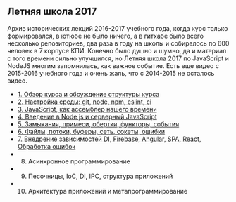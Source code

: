 ## Летняя школа 2017

Архив исторических лекций 2016-2017 учебного года, когда курс только
формировался, в ютюбе не было ничего, а в гитхабе было всего несколько
репозиториев, два раза в году на школы и собиралось по 600 человек в 7
корпусе КПИ. Конечно было душно и шумно, да и материал с того времени
сильно улучшился, но Летняя школа 2017 по JavaScript и NodeJS многим
запомнилась, как важное событие. Есть еще видео с 2015-2016 учебного
года и очень жаль, что с 2014-2015 не осталось видео.

- [1. Обзор курса и обсуждение структуры курса](https://youtu.be/gKttsTvLmFI)
- [2. Настройка среды: git, node, npm, eslint, ci](https://youtu.be/cDcJ5uVsWX0)
- [3. JavaScript, как ассемблер нашего времени](https://youtu.be/dKRbXGwXiwg)
- [4. Введение в Node js и серверный JavaScript](https://youtu.be/iT1oDAyhybQ)
- [5. Замыкания, примеси, обертки, функторы, события](https://youtu.be/8_aKQBhzpl8)
- [6. Файлы, потоки, буферы, сеть, сокеты, ошибки](https://youtu.be/Cvsv672Lbvk)
- [7. Внедрение зависимостей DI, Firebase, Angular, SPA, React, Обработка ошибок](https://youtu.be/LaxV_CDdV5c)
- 8. Асинхронное программирование
- 9. Песочницы, IoC, DI, IPC, структура приложений
- 10. Архитектура приложений и метапрограммирование
